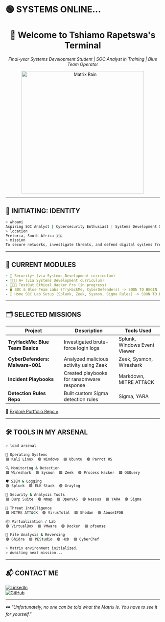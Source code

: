 # 🟢 SYSTEMS ONLINE...

<h1 align="center">👾 Welcome to Tshiamo Rapetswa's Terminal</h1>
<p align="center"><i>Final-year Systems Development Student | SOC Analyst in Training | Blue Team Operator</i></p>

<p align="center">
  <img src="https://media.giphy.com/media/v1.Y2lkPTc5MGI3NjExaGMwd3p0b2JmYmFhemNiMG9pa2k3dDNmbXdkdmhnYnI3NHFoMWZqeSZlcD12MV9naWZzX3NlYXJjaCZjdD1n/10zxDv7Hv5RF9C/giphy.gif" width="400" alt="Matrix Rain">
</p>

---

## 🧠 INITIATING: IDENTITY
```bash
> whoami
Aspiring SOC Analyst | Cybersecurity Enthusiast | Systems Development Student
> location
Pretoria, South Africa 🇿🇦
> mission
To secure networks, investigate threats, and defend digital systems from the Matrix of chaos.
```

---

## 🔎 CURRENT MODULES
```yaml
- 🔐 Security+ (via Systems Development curriculum)
- 🧑🏾‍💻 A+ (via Systems Development curriculum)
- 👨🏾‍💻 TestOut Ethical Hacker Pro (in progress)
- 🖥️ SOC & Blue Team Labs (TryHackMe, CyberDefenders) -> SOON TO BEGIN
- 🧪 Home SOC Lab Setup (Splunk, Zeek, Sysmon, Sigma Rules) -> SOON TO BEGIN
```

---

## 🗂️ SELECTED MISSIONS

| Project                         | Description                                 | Tools Used               |
|---------------------------------|---------------------------------------------|--------------------------|
| **TryHackMe: Blue Team Basics** | Investigated brute-force login logs         | Splunk, Windows Event Viewer |
| **CyberDefenders: Malware-001** | Analyzed malicious activity using Zeek      | Zeek, Sysmon, Wireshark  |
| **Incident Playbooks**          | Created playbooks for ransomware response   | Markdown, MITRE ATT&CK   |
| **Detection Rules Repo**        | Built custom Sigma detection rules          | Sigma, YARA              |

🔗 [Explore Portfolio Repo »](https://github.com/TshiamoRapetswa/Cybersecurity-Portfolio)

---

## 🛠️ TOOLS IN MY ARSENAL

```bash
> load arsenal

💾 Operating Systems
🟩 Kali Linux  🟢 Windows  🟩 Ubuntu  🟢 Parrot OS

🔍 Monitoring & Detection
🟩 Wireshark  🟢 Sysmon  🟩 Zeek  🟢 Process Hacker  🟩 OSQuery

🛡️ SIEM & Logging
🟢 Splunk  🟩 ELK Stack  🟢 Graylog

🔐 Security & Analysis Tools
🟩 Burp Suite  🟢 Nmap  🟩 OpenVAS  🟢 Nessus  🟩 YARA  🟢 Sigma

🧠 Threat Intelligence
🟩 MITRE ATT&CK  🟢 VirusTotal  🟩 Shodan  🟢 AbuseIPDB

📦 Virtualization / Lab
🟢 VirtualBox  🟩 VMware  🟢 Docker  🟩 pfsense

📁 File Analysis & Reversing
🟢 Ghidra  🟩 PEStudio  🟢 HxD  🟩 CyberChef

> Matrix environment initialized.
> Awaiting next mission...
```

---

## 📬 CONTACT ME

[![LinkedIn](https://img.shields.io/badge/LinkedIn-%230077B5.svg?style=for-the-badge&logo=linkedin&logoColor=white)](www.linkedin.com/in/tshiamo-rapetswa-688679260)  
[![GitHub](https://img.shields.io/badge/GitHub-%23121011.svg?style=for-the-badge&logo=github&logoColor=white)](https://github.com/TshiamoRapetswa)

---

🕶️ *"Unfortunately, no one can be told what the Matrix is. You have to see it for yourself."*
